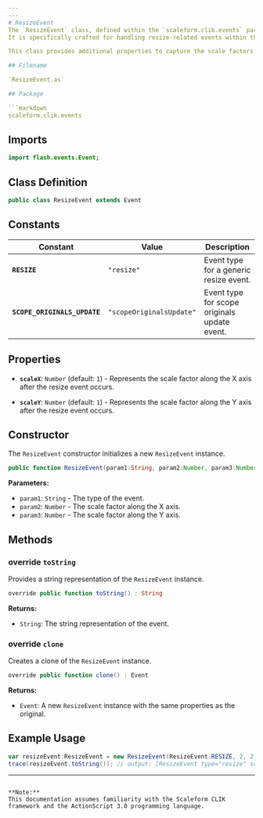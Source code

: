 ```yaml
---
---
# ResizeEvent
The `ResizeEvent` class, defined within the `scaleform.clik.events` package, is an extension of the `flash.events.Event` class.
It is specifically crafted for handling resize-related events within the Scaleform CLIK (Common Lightweight Interface Kit) framework.

This class provides additional properties to capture the scale factors along the X and Y axes.

## Filename

`ResizeEvent.as`

## Package

```markdown
scaleform.clik.events
```

## Imports

```actionscript
import flash.events.Event;
```

## Class Definition

```actionscript
public class ResizeEvent extends Event
```

## Constants

| Constant                     | Value                | Description                                     |
| ---------------------------- | -------------------- | ----------------------------------------------- |
| **`RESIZE`**                 | `"resize"`           | Event type for a generic resize event.          |
| **`SCOPE_ORIGINALS_UPDATE`** | `"scopeOriginalsUpdate"` | Event type for scope originals update event. |

## Properties

- **`scaleX`**: `Number` (default: `1`) - Represents the scale factor along the X axis after the resize event occurs.

- **`scaleY`**: `Number` (default: `1`) - Represents the scale factor along the Y axis after the resize event occurs.

## Constructor

The `ResizeEvent` constructor initializes a new `ResizeEvent` instance.

```actionscript
public function ResizeEvent(param1:String, param2:Number, param3:Number)
```

**Parameters:**

- `param1`: `String` - The type of the event.
- `param2`: `Number` - The scale factor along the X axis.
- `param3`: `Number` - The scale factor along the Y axis.

## Methods

### override `toString`

Provides a string representation of the `ResizeEvent` instance.

```actionscript
override public function toString() : String
```

**Returns:**

- `String`: The string representation of the event.

### override `clone`

Creates a clone of the `ResizeEvent` instance.

```actionscript
override public function clone() : Event
```

**Returns:**

- `Event`: A new `ResizeEvent` instance with the same properties as the original.

## Example Usage

```actionscript
var resizeEvent:ResizeEvent = new ResizeEvent(ResizeEvent.RESIZE, 2, 2);
trace(resizeEvent.toString()); // output: [ResizeEvent type="resize" scaleX=2 scaleY=2]
```

---
```

**Note:**
This documentation assumes familiarity with the Scaleform CLIK framework and the ActionScript 3.0 programming language.
